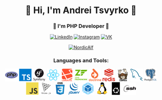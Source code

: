 <h1 align="center">🌲 Hi, I'm Andrei Tsvyrko 🌲</h1>
<h3 align="center"><b>
 🌲 I'm PHP Developer 🌲
</b></h3>
<p align="center">
 <a href="https://www.linkedin.com/in/forest-andrew" target="_blank"><img alt="LinkedIn" src="https://img.shields.io/badge/LinkedIn-0077B5?style=for-the-badge&logo=linkedin&logoColor=white"></a>
 <a href="https://www.instagram.com/nordic_alf" target="_blank"><img alt="Instagram" src="https://img.shields.io/badge/Instagram-E4405F?style=for-the-badge&logo=instagram&logoColor=white"></a>
 <a href="https://vk.com/nordic_alf" target="_blank"><img alt="VK" src="https://img.shields.io/badge/вконтакте-%232E87FB.svg?&style=for-the-badge&logo=vk&logoColor=white"></a>
</p>
<div align="center">
 <a href="https://github.com/NordicAlf">
  <img align="center" src="https://github-readme-stats.vercel.app/api/top-langs?username=NordicAlf&layout=compact&show_icons=true&locale=en&theme=dark"                alt="NordicAlf" />
 </a>
</div>
 
<h3 align="center">Languages and Tools:</h3>
<p align="center">
 <img src="https://raw.githubusercontent.com/devicons/devicon/master/icons/php/php-original.svg" alt="php" width="40" height="40"/>
 <img src="https://raw.githubusercontent.com/devicons/devicon/master/icons/typescript/typescript-original.svg" alt="typescript" width="40" height="40"/>
 <img src="https://raw.githubusercontent.com/devicons/devicon/master/icons/symfony/symfony-original-wordmark.svg" alt="symfony" width="40" height="40"/>
 <img src="https://raw.githubusercontent.com/devicons/devicon/master/icons/react/react-original.svg" alt="react" width="40" height="40"/>
 <img src="https://github.com/devicons/devicon/blob/master/icons/laravel/laravel-plain-wordmark.svg" alt="laravel" width="40" height="40"/>
 <img src="https://github.com/devicons/devicon/blob/master/icons/zend/zend-plain-wordmark.svg" alt="zend" width="40" height="40"/>
 <img src="https://raw.githubusercontent.com/devicons/devicon/master/icons/doctrine/doctrine-plain-wordmark.svg" alt="doctrine" width="40" height="40"/>
 <img src="https://github.com/devicons/devicon/blob/master/icons/redis/redis-plain-wordmark.svg" alt="redis" width="40" height="40"/> 
 <img src="https://raw.githubusercontent.com/devicons/devicon/master/icons/composer/composer-original.svg" alt="composer" width="40" height="40"/>
 <img src="https://raw.githubusercontent.com/devicons/devicon/master/icons/mysql/mysql-original.svg" alt="mysql" width="40" height="40"/>
 <img src="https://github.com/devicons/devicon/blob/master/icons/postgresql/postgresql-original-wordmark.svg" alt="postgresql" width="40" height="40"/> 
 <img src="https://raw.githubusercontent.com/devicons/devicon/master/icons/javascript/javascript-original.svg" alt="javascript" width="40" height="40"/>
 <img src="https://github.com/devicons/devicon/blob/master/icons/threejs/threejs-original-wordmark.svg" alt="threejs" width="40" height="40"/>
 <img src="https://github.com/devicons/devicon/blob/master/icons/css3/css3-original-wordmark.svg" alt="css" width="40" height="40"/>
 <img src="https://raw.githubusercontent.com/devicons/devicon/master/icons/jquery/jquery-plain-wordmark.svg" alt="jquery" width="40" height="40"/>
 <img src="https://github.com/devicons/devicon/blob/master/icons/webpack/webpack-original.svg" alt="webpack" width="40" height="40"/>
 <img src="https://raw.githubusercontent.com/devicons/devicon/master/icons/linux/linux-original.svg" alt="linux" width="40" height="40"/>
 <img src="https://raw.githubusercontent.com/devicons/devicon/master/icons/ubuntu/ubuntu-plain.svg" alt="ubuntu" width="40" height="40"/>
 <img src="https://github.com/devicons/devicon/blob/master/icons/ssh/ssh-original-wordmark.svg" alt="ssh" width="40" height="40"/>
</p>
